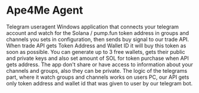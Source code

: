 # Ape4Me Agent
Telegram useragent Windows application that connects your telegram account and watch for the Solana / pump.fun token address in groups and channels you sets in configuration, then sends buy signal to our trade API. When trade API gets Token Address and Wallet ID it will buy this token as soon as possible. You can generate up to 3 free wallets, gets their public and private keys and also set amount of SOL for token purchase when API gets address. The app don't share or have access to information about your channels and groups, also they can be private. The logic of the telegrams part, where it watch groups and channels works on users PC, our API gets only token address and wallet id that was given to user by our telegram bot.
